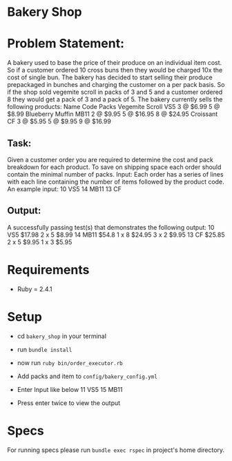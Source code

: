 # Bakery Shop

# Problem Statement:
A bakery used to base the price of their produce on an individual item cost. So if a customer ordered 10
cross buns then they would be charged 10x the cost of single bun. The bakery has decided to start
selling their produce prepackaged in bunches and charging the customer on a per pack basis. So if the
shop sold vegemite scroll in packs of 3 and 5 and a customer ordered 8 they would get a pack of 3 and
a pack of 5. The bakery currently sells the following products:
Name Code Packs
Vegemite Scroll VS5 3 @ $6.99
5 @ $8.99
Blueberry Muffin MB11 2 @ $9.95
5 @ $16.95
8 @ $24.95
Croissant CF 3 @ $5.95
5 @ $9.95
9 @ $16.99
## Task:
Given a customer order you are required to determine the cost and pack breakdown for each product.
To save on shipping space each order should contain the minimal number of packs.
Input:
Each order has a series of lines with each line containing the number of items followed by the product
code. An example input:
10 VS5
14 MB11
13 CF
## Output:
A successfully passing test(s) that demonstrates the following output:
10 VS5 $17.98
2 x 5 $8.99
14 MB11 $54.8
1 x 8 $24.95
3 x 2 $9.95
13 CF $25.85
2 x 5 $9.95
1 x 3 $5.95

# Requirements
- Ruby = 2.4.1

# Setup
- cd `bakery_shop` in your terminal
- run `bundle install`
- now run `ruby bin/order_executor.rb`
- Add packs and item to `config/bakery_config.yml`
- Enter Input like below
  11 VS5
  15 MB11


- Press enter twice to view the output

# Specs
For running specs please run `bundle exec rspec` in project's home directory.
